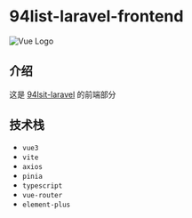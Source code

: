 # 94list-laravel-frontend

![Vue Logo](https://raw.githubusercontent.com/jonacruz89/SAWARATSUKI.ServiceLogos/main/Vue/Vue.png)

## 介绍

这是 [94lsit-laravel](https://github.com/huankong233/94list-laravel) 的前端部分

## 技术栈

- `vue3`
- `vite`
- `axios`
- `pinia`
- `typescript`
- `vue-router`
- `element-plus`
